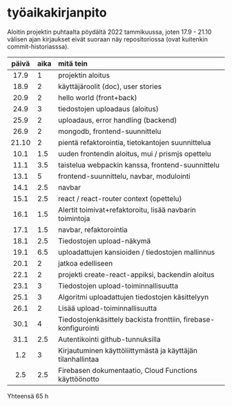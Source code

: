 # työaikakirjanpito

Aloitin projektin puhtaalta pöydältä 2022 tammikuussa, joten 17.9 - 21.10 välisen ajan kirjaukset eivät suoraan näy repositoriossa (ovat kuitenkin commit-historiasssa).

| päivä | aika | mitä tein  |
| :----:|:-----| :-----|
| 17.9 | 1    | projektin aloitus |
| 18.9 | 2    | käyttäjäroolit (doc), user stories |
| 20.9 | 2    | hello world (front+back) |
| 24.9 | 3    | tiedostojen uploadaus (aloitus) |
| 25.9 | 2    | uploadaus, error handling (backend) |
| 26.9 | 2    | mongodb, frontend-suunnittelu |
| 21.10 | 2   | pientä refaktorointia, tietokantojen suunnittelua |
| 10.1 | 1.5  | uuden frontendin aloitus, mui / prismjs opettelu |
| 11.1 | 3.5  | taistelua webpackin kanssa, frontend-suunnittelu |
| 13.1 | 5    | frontend-suunnittelu, navbar, modulointi |
| 14.1 | 2.5  | navbar |
| 15.1 | 2.5  | react / react-router context (opettelu) |
| 16.1 | 1.5  | Alertit toimivat+refaktoroitu, lisää navbarin toimintoja |
| 17.1 | 1.5  | navbar, refaktorointia |
| 18.1 | 2.5  | Tiedostojen upload-näkymä |
| 19.1 | 6.5  | uploadattujen kansioiden / tiedostojen mallinnus |
| 20.1 | 2    | jatkoa edelliseen |
| 22.1 | 2    | projekti create-react-appiksi, backendin aloitus |
| 23.1 | 3    | Tiedostojen upload-toiminnallisuutta |
| 25.1 | 3    | Algoritmi uploadattujen tiedostojen käsittelyyn |
| 26.1 | 2    | Lisää upload-toiminnallisuutta |
| 30.1 | 4    | Tiedostojenkäsittely backista fronttiin, firebase-konfigurointi |
| 31.1 | 2.5  | Autentikointi github-tunnuksilla |
| 1.2  | 3    | Kirjautuminen käyttöliittymästä ja käyttäjän tilanhallintaa |
| 2.5  | 2.5  | Firebasen dokumentaatio, Cloud Functions käyttöönotto |

Yhteensä 65 h
